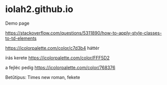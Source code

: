 # iolah2.github.io
Demo page

https://stackoverflow.com/questions/5311890/how-to-apply-style-classes-to-td-elements

https://icolorpalette.com/color/c7d3b4 
háttér

írás kerete
https://icolorpalette.com/color/FFF5D2

a fejléc pedig
https://icolorpalette.com/color/768376

Betűtípus: Times new roman, fekete